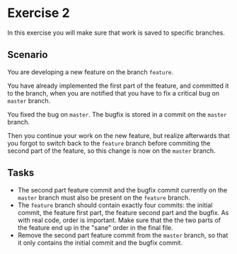 # Exercise 2

In this exercise you will make sure that work is saved to specific branches.

## Scenario

You are developing a new feature on the branch `feature`.

You have already implemented the first part of the feature, and committed it to the branch, when you are notified that you have to fix a critical bug on `master` branch.

You fixed the bug on `master`. The bugfix is stored in a commit on the `master` branch.

Then you continue your work on the new feature, but realize afterwards that you forgot to switch back to the `feature` branch before commiting the second part of the feature, so this change is now on the `master` branch.

## Tasks

- The second part feature commit and the bugfix commit currently on the `master` branch must also be present on the `feature` branch.
- The `feature` branch should contain exactly four commits: the initial commit, the feature first part, the feature second part and the bugfix. As with real code, order is important. Make sure that the the two parts of the feature end up in the "sane" order in the final file.
- Remove the second part feature commit from the `master` branch, so that it only contains the initial commit and the bugfix commit.
